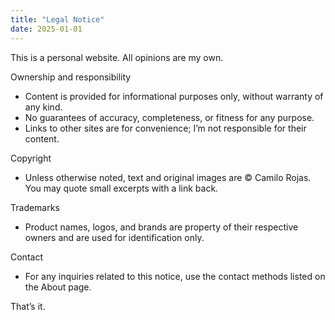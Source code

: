 ```yaml
---
title: "Legal Notice"
date: 2025-01-01
---
```


This is a personal website. All opinions are my own.

Ownership and responsibility

- Content is provided for informational purposes only, without warranty of any kind.
- No guarantees of accuracy, completeness, or fitness for any purpose.
- Links to other sites are for convenience; I’m not responsible for their content.

Copyright

- Unless otherwise noted, text and original images are © Camilo Rojas. You may quote small excerpts with a link back.

Trademarks

- Product names, logos, and brands are property of their respective owners and are used for identification only.

Contact

- For any inquiries related to this notice, use the contact methods listed on the About page.

That’s it.

